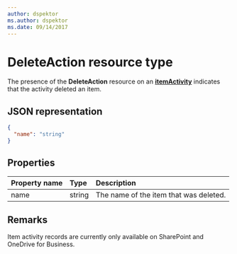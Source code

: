 ```yaml
---
author: dspektor
ms.author: dspektor
ms.date: 09/14/2017
---
```

# DeleteAction resource type

The presence of the **DeleteAction** resource on an [**itemActivity**][activity] indicates that the activity deleted an item.

[activity]: itemActivity.md

## JSON representation

<!-- {
  "blockType": "resource",
  "optionalProperties": [ ],
  "@type": "microsoft.graph.deleteAction"
}-->

```json
{
  "name": "string"
}
```

## Properties

| Property name | Type   | Description
|:--------------|:-------|:----------------------------------------------------
| name          | string | The name of the item that was deleted.

## Remarks

Item activity records are currently only available on SharePoint and OneDrive for Business.

<!-- {
  "type": "#page.annotation",
  "description": "The DeleteAction object provides information about the deletion of an item.",
  "keywords": "activities,activity,action,delete,deletion",
  "section": "documentation",
  "tocPath": "Resources/DeleteAction"
} -->
